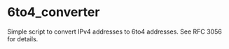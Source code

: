 # 6to4_converter
Simple script to convert IPv4 addresses to 6to4 addresses.  See RFC 3056 for details.
